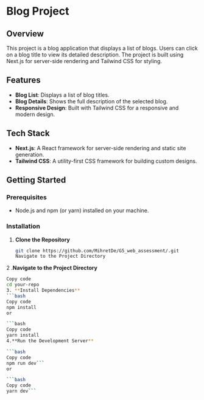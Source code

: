 # Blog Project

## Overview

This project is a blog application that displays a list of blogs. Users can click on a blog title to view its detailed description. The project is built using Next.js for server-side rendering and Tailwind CSS for styling.

## Features

- **Blog List**: Displays a list of blog titles.
- **Blog Details**: Shows the full description of the selected blog.
- **Responsive Design**: Built with Tailwind CSS for a responsive and modern design.

## Tech Stack

- **Next.js**: A React framework for server-side rendering and static site generation.
- **Tailwind CSS**: A utility-first CSS framework for building custom designs.

## Getting Started

### Prerequisites

- Node.js and npm (or yarn) installed on your machine.

### Installation

1. **Clone the Repository**

   ```bash
   git clone https://github.com/MihretDe/G5_web_assessment/.git
   Navigate to the Project Directory
2 .**Navigate to the Project Directory**
```bash
Copy code
cd your-repo
3. **Install Dependencies**
```bash
Copy code
npm install
or

```bash
Copy code
yarn install
4.**Run the Development Server**

```bash
Copy code
npm run dev```
or

```bash
Copy code
yarn dev```
